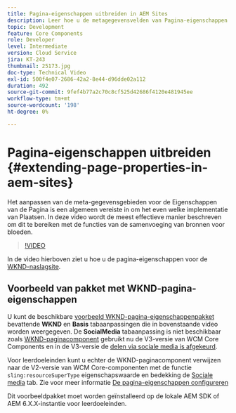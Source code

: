 ```yaml
---
title: Pagina-eigenschappen uitbreiden in AEM Sites
description: Leer hoe u de metagegevensvelden van Pagina-eigenschappen in Adobe Experience Manager Sites kunt uitbreiden. In deze video wordt de meest effectieve manier beschreven om dit te bereiken met de functies van de samenvoeging van bronnen voor bloeden.
topic: Development
feature: Core Components
role: Developer
level: Intermediate
version: Cloud Service
jira: KT-243
thumbnail: 25173.jpg
doc-type: Technical Video
exl-id: 500f4e07-2686-42a2-8e44-d96dde02a112
duration: 492
source-git-commit: 9fef4b77a2c70c8cf525d42686f4120e481945ee
workflow-type: tm+mt
source-wordcount: '198'
ht-degree: 0%

---
```


# Pagina-eigenschappen uitbreiden {#extending-page-properties-in-aem-sites}

Het aanpassen van de meta-gegevensgebieden voor de Eigenschappen van de Pagina is een algemeen vereiste in om het even welke implementatie van Plaatsen. In deze video wordt de meest effectieve manier beschreven om dit te bereiken met de functies van de samenvoeging van bronnen voor bloeden.

>[!VIDEO](https://video.tv.adobe.com/v/25173?quality=12&learn=on)

In de video hierboven ziet u hoe u de pagina-eigenschappen voor de [WKND-naslagsite](https://github.com/adobe/aem-guides-wknd).

## Voorbeeld van pakket met WKND-pagina-eigenschappen

U kunt de beschikbare [voorbeeld WKND-pagina-eigenschappenpakket](./assets/WKND-PageProperties-Example-Dialog-1.0.zip) bevattende **WKND** en **Basis** tabaanpassingen die in bovenstaande video worden weergegeven. De **SocialMedia** tabaanpassing is niet beschikbaar zoals [WKND-paginacomponent](https://github.com/adobe/aem-guides-wknd/blob/main/ui.apps/src/main/content/jcr_root/apps/wknd/components/page/.content.xml#L5) gebruikt nu de V3-versie van WCM Core Components en in de V3-versie de [delen via sociale media is afgekeurd](https://github.com/adobe/aem-core-wcm-components/pull/1930).

Voor leerdoeleinden kunt u echter de WKND-paginacomponent verwijzen naar de V2-versie van WCM Core-componenten met de functie `sling:resourceSuperType` eigenschapswaarde en bedekking de [Sociale media](https://github.com/adobe/aem-core-wcm-components/blob/main/content/src/content/jcr_root/apps/core/wcm/components/page/v2/page/_cq_dialog/.content.xml#L95) tab. Zie voor meer informatie [De pagina-eigenschappen configureren](https://experienceleague.adobe.com/docs/experience-manager-65/developing/extending-aem/page-properties-views.html#configuring-your-page-properties)

Dit voorbeeldpakket moet worden geïnstalleerd op de lokale AEM SDK of AEM 6.X.X-instantie voor leerdoeleinden.
